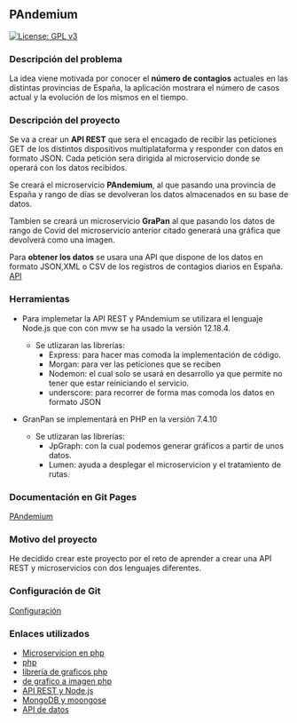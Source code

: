
## PAndemium
[![License: GPL v3](https://img.shields.io/badge/License-GPLv3-blue.svg)](https://www.gnu.org/licenses/gpl-3.0)

### Descripción del problema
La idea viene motivada por conocer el **número de contagios** actuales en las distintas
provincias de España, la aplicación mostrara el número de casos actual y la evolución de los
mismos en el tiempo.


### Descripción del proyecto
Se va a crear un **API REST** que sera el encagado de recibir las peticiones GET de los distintos dispositivos multiplataforma y responder con datos en formato JSON. Cada petición sera dirigida al microservicio donde se operará con los datos recibidos.

Se creará el microservicio **PAndemium**, al que pasando una provincia de España y rango de días se devolveran los datos almacenados en su base de datos.

Tambien se creará un microservicio **GraPan** al que pasando los datos de rango de Covid del microservicio anterior citado generará una gráfica que devolverá como una imagen.

Para **obtener los datos** se usara una API que dispone de los datos en formato JSON,XML o CSV de los registros de contagios diarios en España. [API](https://covid19tracking.narrativa.com/es/spain/api.html)

### Herramientas
- Para implemetar la API REST y PAndemium se utilizara el lenguaje Node.js que con con mvw se ha usado la versión 12.18.4.
	- Se utlizaran las librerías:
		* Express: para hacer mas comoda la implementación de código.
		* Morgan: para ver las peticiones que se reciben
		* Nodemon: el cual solo se usará en desarrollo ya que permite no tener que estar reiniciando el servicio.
		* underscore: para recorrer de forma mas comoda los datos en formato JSON

- GranPan se implementará en PHP en la versión 7.4.10
	- Se utlizaran las librerías:
		* JpGraph: con la cual podemos generar gráficos a partir de unos datos.
		* Lumen: ayuda a desplegar el microservicion y el tratamiento de rutas.

### Documentación en Git Pages
[PAndemium](https://danielruizmed.github.io/ProyectoIV/)

### Motivo del proyecto
He decidido crear este proyecto por el reto de aprender a crear una API REST y microservicios con dos lenguajes diferentes.

### Configuración de Git
[Configuración](https://danielruizmed.github.io/ProyectoIV/docs/config.md)

### Enlaces utilizados
- [Microservicion en php](http://micaminomaster.com.co/devops/microservicio-php-lumen-nodejs-mocha/)
- [php](https://www.php.net/downloads)
- [librería de graficos php](https://jpgraph.net/features/gallery.php#line1)
- [de grafico a imagen php](https://jpgraph.net/download/manuals/chunkhtml/ch05s05.html)
- [API REST y Node.js](https://www.youtube.com/watch?v=bK3AJfs7qNY)
- [MongoDB y moongose](https://www.youtube.com/watch?v=-bI0diefasA)
- [API de datos](https://covid19tracking.narrativa.com/es/spain/api.html)
